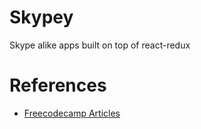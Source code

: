 # Skypey
Skype alike apps built on top of react-redux

# References
- [Freecodecamp Articles](https://www.freecodecamp.org/news/understanding-redux-the-worlds-easiest-guide-to-beginning-redux-c695f45546f6/)
